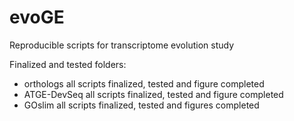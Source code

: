 # evoGE
Reproducible scripts for transcriptome evolution study

Finalized and tested folders:
- orthologs all scripts finalized, tested and figure completed
- ATGE-DevSeq all scripts finalized, tested and figure completed
- GOslim all scripts finalized, tested and figures completed
